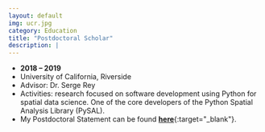 ```yaml
---
layout: default
img: ucr.jpg
category: Education
title: "Postdoctoral Scholar"
description: |
---
```



* __2018 – 2019__
* University of California, Riverside
* Advisor: Dr. Serge Rey
* Activities: research focused on software development using Python for spatial data science. One of the core developers of the Python Spatial Analysis Library (PySAL).
* My Postdoctoral Statement can be found [**here**](https://github.com/renanxcortes/renanxcortes.github.io/blob/master/img/Renan_UCR_Postdoc_Statement.pdf){:target="_blank"}.
